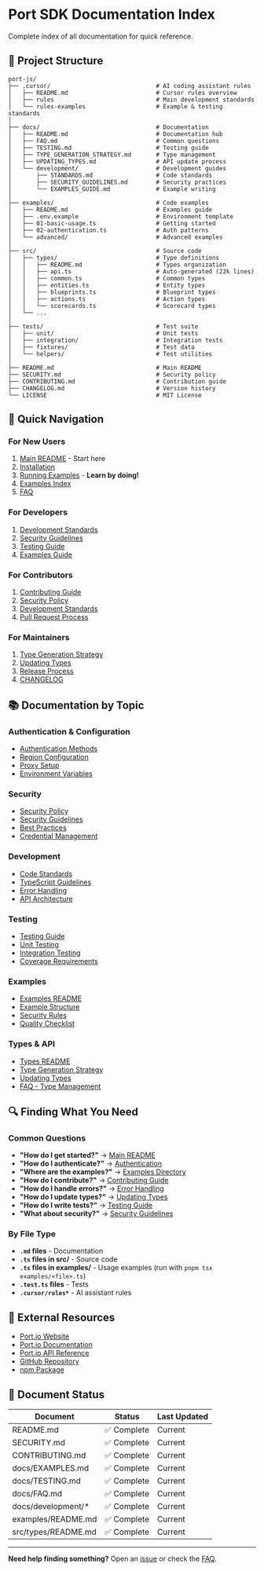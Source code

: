 # Port SDK Documentation Index

Complete index of all documentation for quick reference.

## 📁 Project Structure

```
port-js/
├── .cursor/                              # AI coding assistant rules
│   ├── README.md                         # Cursor rules overview
│   ├── rules                             # Main development standards
│   └── rules-examples                    # Example & testing standards
│
├── docs/                                 # Documentation
│   ├── README.md                         # Documentation hub
│   ├── FAQ.md                            # Common questions
│   ├── TESTING.md                        # Testing guide
│   ├── TYPE_GENERATION_STRATEGY.md       # Type management
│   ├── UPDATING_TYPES.md                 # API update process
│   └── development/                      # Development guides
│       ├── STANDARDS.md                  # Code standards
│       ├── SECURITY_GUIDELINES.md        # Security practices
│       └── EXAMPLES_GUIDE.md             # Example writing
│
├── examples/                             # Code examples
│   ├── README.md                         # Examples guide
│   ├── .env.example                      # Environment template
│   ├── 01-basic-usage.ts                 # Getting started
│   ├── 02-authentication.ts              # Auth patterns
│   └── advanced/                         # Advanced examples
│
├── src/                                  # Source code
│   ├── types/                            # Type definitions
│   │   ├── README.md                     # Types organization
│   │   ├── api.ts                        # Auto-generated (22k lines)
│   │   ├── common.ts                     # Common types
│   │   ├── entities.ts                   # Entity types
│   │   ├── blueprints.ts                 # Blueprint types
│   │   ├── actions.ts                    # Action types
│   │   └── scorecards.ts                 # Scorecard types
│   └── ...
│
├── tests/                                # Test suite
│   ├── unit/                             # Unit tests
│   ├── integration/                      # Integration tests
│   ├── fixtures/                         # Test data
│   └── helpers/                          # Test utilities
│
├── README.md                             # Main README
├── SECURITY.md                           # Security policy
├── CONTRIBUTING.md                       # Contribution guide
├── CHANGELOG.md                          # Version history
└── LICENSE                               # MIT License
```

## 📖 Quick Navigation

### For New Users
1. [Main README](./README.md) - Start here
2. [Installation](./README.md#installation)
3. [Running Examples](./docs/EXAMPLES.md) - **Learn by doing!**
4. [Examples Index](./examples/README.md)
5. [FAQ](./docs/FAQ.md)

### For Developers
1. [Development Standards](./docs/development/STANDARDS.md)
2. [Security Guidelines](./docs/development/SECURITY_GUIDELINES.md)
3. [Testing Guide](./docs/TESTING.md)
4. [Examples Guide](./docs/development/EXAMPLES_GUIDE.md)

### For Contributors
1. [Contributing Guide](./CONTRIBUTING.md)
2. [Security Policy](./SECURITY.md)
3. [Development Standards](./docs/development/STANDARDS.md)
4. [Pull Request Process](./CONTRIBUTING.md#pull-request-process)

### For Maintainers
1. [Type Generation Strategy](./docs/TYPE_GENERATION_STRATEGY.md)
2. [Updating Types](./docs/UPDATING_TYPES.md)
3. [Release Process](./CONTRIBUTING.md#release-process)
4. [CHANGELOG](./CHANGELOG.md)

## 📚 Documentation by Topic

### Authentication & Configuration
- [Authentication Methods](./README.md#authentication)
- [Region Configuration](./README.md#regional-configuration)
- [Proxy Setup](./README.md#proxy-configuration)
- [Environment Variables](./README.md#environment-variables-reference)

### Security
- [Security Policy](./SECURITY.md)
- [Security Guidelines](./docs/development/SECURITY_GUIDELINES.md)
- [Best Practices](./README.md#security-best-practices)
- [Credential Management](./docs/development/SECURITY_GUIDELINES.md#credential-management)

### Development
- [Code Standards](./docs/development/STANDARDS.md)
- [TypeScript Guidelines](./docs/development/STANDARDS.md#typescript-standards)
- [Error Handling](./docs/development/STANDARDS.md#error-handling)
- [API Architecture](./docs/development/STANDARDS.md#api-client-architecture)

### Testing
- [Testing Guide](./docs/TESTING.md)
- [Unit Testing](./docs/TESTING.md#unit-testing)
- [Integration Testing](./docs/TESTING.md#integration-testing)
- [Coverage Requirements](./docs/TESTING.md#coverage-requirements)

### Examples
- [Examples README](./examples/README.md)
- [Example Structure](./docs/development/EXAMPLES_GUIDE.md#example-structure)
- [Security Rules](./docs/development/EXAMPLES_GUIDE.md#security-rules)
- [Quality Checklist](./docs/development/EXAMPLES_GUIDE.md#quality-checklist)

### Types & API
- [Types README](./src/types/README.md)
- [Type Generation Strategy](./docs/TYPE_GENERATION_STRATEGY.md)
- [Updating Types](./docs/UPDATING_TYPES.md)
- [FAQ - Type Management](./docs/FAQ.md#q-the-typesapits-file-is-22000-lines-how-do-i-manage-this)

## 🔍 Finding What You Need

### Common Questions
- **"How do I get started?"** → [Main README](./README.md)
- **"How do I authenticate?"** → [Authentication](./README.md#authentication)
- **"Where are the examples?"** → [Examples Directory](./examples/)
- **"How do I contribute?"** → [Contributing Guide](./CONTRIBUTING.md)
- **"How do I handle errors?"** → [Error Handling](./README.md#error-handling)
- **"How do I update types?"** → [Updating Types](./docs/UPDATING_TYPES.md)
- **"How do I write tests?"** → [Testing Guide](./docs/TESTING.md)
- **"What about security?"** → [Security Guidelines](./docs/development/SECURITY_GUIDELINES.md)

### By File Type
- **`.md` files** - Documentation
- **`.ts` files in src/** - Source code
- **`.ts` files in examples/** - Usage examples (run with `pnpm tsx examples/<file>.ts`)
- **`.test.ts` files** - Tests
- **`.cursor/rules*`** - AI assistant rules

## 🔗 External Resources

- [Port.io Website](https://getport.io)
- [Port.io Documentation](https://docs.getport.io)
- [Port.io API Reference](https://docs.getport.io/api-reference)
- [GitHub Repository](https://github.com/port-labs/port-sdk)
- [npm Package](https://www.npmjs.com/package/@port-labs/port-sdk)

## 📝 Document Status

| Document | Status | Last Updated |
|----------|--------|--------------|
| README.md | ✅ Complete | Current |
| SECURITY.md | ✅ Complete | Current |
| CONTRIBUTING.md | ✅ Complete | Current |
| docs/EXAMPLES.md | ✅ Complete | Current |
| docs/TESTING.md | ✅ Complete | Current |
| docs/FAQ.md | ✅ Complete | Current |
| docs/development/* | ✅ Complete | Current |
| examples/README.md | ✅ Complete | Current |
| src/types/README.md | ✅ Complete | Current |

---

**Need help finding something?** Open an [issue](https://github.com/port-labs/port-sdk/issues) or check the [FAQ](./docs/FAQ.md).

